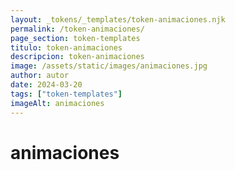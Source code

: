 ```yaml
---
layout: _tokens/_templates/token-animaciones.njk
permalink: /token-animaciones/
page_section: token-templates
titulo: token-animaciones
descripcion: token-animaciones
image: /assets/static/images/animaciones.jpg
author: autor
date: 2024-03-20
tags: ["token-templates"]
imageAlt: animaciones
---
```


# animaciones
